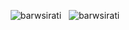 <p align="center">
    <img  src="https://github-readme-stats.vercel.app/api/top-langs?username=mewpk&show_icons=true&locale=en&layout=compact" alt="barwsirati" />
    &nbsp;
    <img   src="https://github-readme-stats.vercel.app/api?username=mewpk&show_icons=true&locale=en" alt="barwsirati" />
  </p>

